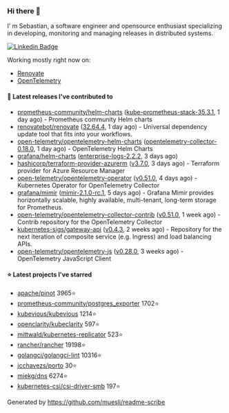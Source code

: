 ### Hi there 👋

I’ m Sebastian, a software engineer and opensource enthusiast specializing in developing, monitoring and managing releases in distributed systems.

[![Linkedin Badge](https://img.shields.io/badge/-LinkedIn-blue?style=flat&logo=Linkedin&logoColor=white&link=https://www.linkedin.com/in/sebastian-poxhofer/)](https://www.linkedin.com/in/sebastian-poxhofer/)

Working mostly right now on:
- [Renovate](https://github.com/renovatebot/renovate)
- [OpenTelemetry](https://github.com/open-telemetry)



#### 🚀 Latest releases I've contributed to

- [prometheus-community/helm-charts](https://github.com/prometheus-community/helm-charts) ([kube-prometheus-stack-35.3.1](https://github.com/prometheus-community/helm-charts/releases/tag/kube-prometheus-stack-35.3.1), 1 day ago) - Prometheus community Helm charts
- [renovatebot/renovate](https://github.com/renovatebot/renovate) ([32.64.4](https://github.com/renovatebot/renovate/releases/tag/32.64.4), 1 day ago) - Universal dependency update tool that fits into your workflows.
- [open-telemetry/opentelemetry-helm-charts](https://github.com/open-telemetry/opentelemetry-helm-charts) ([opentelemetry-collector-0.18.0](https://github.com/open-telemetry/opentelemetry-helm-charts/releases/tag/opentelemetry-collector-0.18.0), 1 day ago) - OpenTelemetry Helm Charts
- [grafana/helm-charts](https://github.com/grafana/helm-charts) ([enterprise-logs-2.2.2](https://github.com/grafana/helm-charts/releases/tag/enterprise-logs-2.2.2), 3 days ago)
- [hashicorp/terraform-provider-azurerm](https://github.com/hashicorp/terraform-provider-azurerm) ([v3.7.0](https://github.com/hashicorp/terraform-provider-azurerm/releases/tag/v3.7.0), 3 days ago) - Terraform provider for Azure Resource Manager
- [open-telemetry/opentelemetry-operator](https://github.com/open-telemetry/opentelemetry-operator) ([v0.51.0](https://github.com/open-telemetry/opentelemetry-operator/releases/tag/v0.51.0), 4 days ago) - Kubernetes Operator for OpenTelemetry Collector
- [grafana/mimir](https://github.com/grafana/mimir) ([mimir-2.1.0-rc.1](https://github.com/grafana/mimir/releases/tag/mimir-2.1.0-rc.1), 5 days ago) - Grafana Mimir provides horizontally scalable, highly available, multi-tenant, long-term storage for Prometheus.
- [open-telemetry/opentelemetry-collector-contrib](https://github.com/open-telemetry/opentelemetry-collector-contrib) ([v0.51.0](https://github.com/open-telemetry/opentelemetry-collector-contrib/releases/tag/v0.51.0), 1 week ago) - Contrib repository for the OpenTelemetry Collector
- [kubernetes-sigs/gateway-api](https://github.com/kubernetes-sigs/gateway-api) ([v0.4.3](https://github.com/kubernetes-sigs/gateway-api/releases/tag/v0.4.3), 2 weeks ago) - Repository for the next iteration of composite service (e.g. Ingress) and load balancing APIs.
- [open-telemetry/opentelemetry-js](https://github.com/open-telemetry/opentelemetry-js) ([v0.28.0](https://github.com/open-telemetry/opentelemetry-js/releases/tag/v0.28.0), 3 weeks ago) - OpenTelemetry JavaScript Client

#### ⭐ Latest projects I've starred

- [apache/pinot](https://github.com/apache/pinot) 3965⭐
- [prometheus-community/postgres_exporter](https://github.com/prometheus-community/postgres_exporter) 1702⭐
- [kubevious/kubevious](https://github.com/kubevious/kubevious) 1214⭐
- [openclarity/kubeclarity](https://github.com/openclarity/kubeclarity) 597⭐
- [mittwald/kubernetes-replicator](https://github.com/mittwald/kubernetes-replicator) 523⭐
- [rancher/rancher](https://github.com/rancher/rancher) 19198⭐
- [golangci/golangci-lint](https://github.com/golangci/golangci-lint) 10316⭐
- [jcchavezs/porto](https://github.com/jcchavezs/porto) 30⭐
- [miekg/dns](https://github.com/miekg/dns) 6274⭐
- [kubernetes-csi/csi-driver-smb](https://github.com/kubernetes-csi/csi-driver-smb) 197⭐



Generated by https://github.com/muesli/readme-scribe
